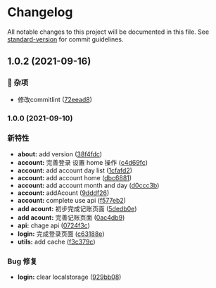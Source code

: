 # Changelog

All notable changes to this project will be documented in this file. See [standard-version](https://github.com/conventional-changelog/standard-version) for commit guidelines.

## 1.0.2 (2021-09-16)


### 🎫 杂项

* 修改commitlint ([72eead8](https://github.com/ydfk/meow-accounts-mobile/commit/72eead8))



### 1.0.0 (2021-09-10)

### 新特性

- **about:** add version ([38f4fdc](https://github.com/ydfk/meow-accounts-mobile/commit/38f4fdca68fbc972b8ca1be10abd70c761c0b0ce))
- **account:** 完善登录 设置 home 操作 ([c4d69fc](https://github.com/ydfk/meow-accounts-mobile/commit/c4d69fc43ed344ea5db5baf4f61fb91585e389d2))
- **account:** add account day list ([1cfafd2](https://github.com/ydfk/meow-accounts-mobile/commit/1cfafd2081981e9ff3ce9c04c358fcdcb0b54d7b))
- **account:** add account home ([dbc6881](https://github.com/ydfk/meow-accounts-mobile/commit/dbc688148a1b0f26364bd50404e4adb1f16bdd55))
- **account:** add account month and day ([d0ccc3b](https://github.com/ydfk/meow-accounts-mobile/commit/d0ccc3b194e95404e0864343dec9150b02cb6fa3))
- **account:** addAcount ([9dddf26](https://github.com/ydfk/meow-accounts-mobile/commit/9dddf266907b142f17936cb5ee6fe0d529a1c652))
- **account:** complete use api ([f577eb2](https://github.com/ydfk/meow-accounts-mobile/commit/f577eb21e32d1bc87641000e92ba95e557601e91))
- **add acount:** 初步完成记账页面 ([5dedb0e](https://github.com/ydfk/meow-accounts-mobile/commit/5dedb0ea2b560f7bc39e3a162d94335b1538534f))
- **add acount:** 完善记账页面 ([0ac4db9](https://github.com/ydfk/meow-accounts-mobile/commit/0ac4db9b8f5aa635ee3eb901d58fba9638a09c25))
- **api:** chage api ([0724f3c](https://github.com/ydfk/meow-accounts-mobile/commit/0724f3c201a78f65da0756506ccc0dfd24eacf44))
- **login:** 完成登录页面 ([c63188e](https://github.com/ydfk/meow-accounts-mobile/commit/c63188e2deac36d20e4468982b57bdc307e0a43a))
- **utils:** add cache ([f3c379c](https://github.com/ydfk/meow-accounts-mobile/commit/f3c379cbd1ebc1ad66c6d441b68c2bdf60237543))

### Bug 修复

- **login:** clear localstorage ([929bb08](https://github.com/ydfk/meow-accounts-mobile/commit/929bb080dbf6817d48f74db571ff81546d941b31))
